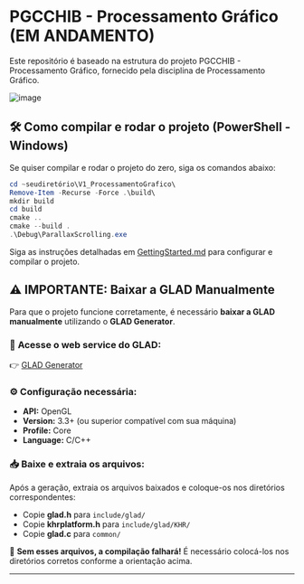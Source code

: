# PGCCHIB - Processamento Gráfico (EM ANDAMENTO)

Este repositório é baseado na estrutura do projeto PGCCHIB - Processamento Gráfico, fornecido pela disciplina de Processamento Gráfico. 

![image](https://github.com/user-attachments/assets/717feb9f-9663-4c2e-8a27-d2abd295ab96)

## 🛠️ Como compilar e rodar o projeto (PowerShell - Windows)
Se quiser compilar e rodar o projeto do zero, siga os comandos abaixo:
```powershell
cd ~seudiretório\V1_ProcessamentoGrafico\
Remove-Item -Recurse -Force .\build\
mkdir build
cd build
cmake ..
cmake --build .
.\Debug\ParallaxScrolling.exe
```

Siga as instruções detalhadas em [GettingStarted.md](GettingStarted.md) para configurar e compilar o projeto.

## ⚠️ **IMPORTANTE: Baixar a GLAD Manualmente**
Para que o projeto funcione corretamente, é necessário **baixar a GLAD manualmente** utilizando o **GLAD Generator**.

### 🔗 **Acesse o web service do GLAD**:
👉 [GLAD Generator](https://glad.dav1d.de/)

### ⚙️ **Configuração necessária:**
- **API:** OpenGL  
- **Version:** 3.3+ (ou superior compatível com sua máquina)  
- **Profile:** Core  
- **Language:** C/C++  

### 📥 **Baixe e extraia os arquivos:**
Após a geração, extraia os arquivos baixados e coloque-os nos diretórios correspondentes:
- Copie **glad.h** para `include/glad/`
- Copie **khrplatform.h** para `include/glad/KHR/`
- Copie **glad.c** para `common/`

🚨 **Sem esses arquivos, a compilação falhará!** É necessário colocá-los nos diretórios corretos conforme a orientação acima.

---



